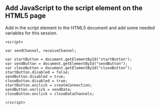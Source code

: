 ## Add JavaScript to the script element on the HTML5 page

Add in the script element to the HTML5 document and add some needed variables for this session.


~~~
<script>

var sendChannel, receiveChannel;

var startButton = document.getElementById("startButton");
var sendButton = document.getElementById("sendButton");
var closeButton = document.getElementById("closeButton");
startButton.disabled = false;
sendButton.disabled = true;
closeButton.disabled = true;
startButton.onclick = createConnection;
sendButton.onclick = sendData;
closeButton.onclick = closeDataChannels;

</script>
~~~
